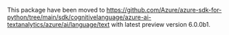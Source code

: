 This package have been moved to https://github.com/Azure/azure-sdk-for-python/tree/main/sdk/cognitivelanguage/azure-ai-textanalytics/azure/ai/language/text with latest preview version 6.0.0b1.